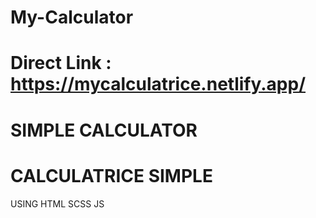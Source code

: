 # My-Calculator


# Direct Link : https://mycalculatrice.netlify.app/


# SIMPLE CALCULATOR 
# CALCULATRICE SIMPLE



USING HTML SCSS JS
